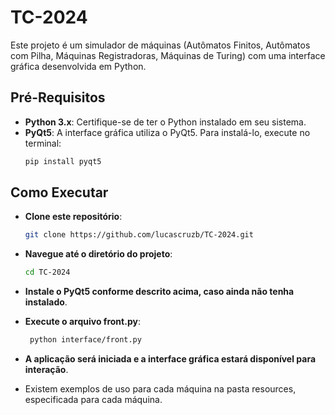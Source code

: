 # TC-2024

Este projeto é um simulador de máquinas (Autômatos Finitos, Autômatos com Pilha, Máquinas Registradoras, Máquinas de Turing) com uma interface gráfica desenvolvida em Python.

## Pré-Requisitos

- **Python 3.x**: Certifique-se de ter o Python instalado em seu sistema.  
- **PyQt5**: A interface gráfica utiliza o PyQt5. Para instalá-lo, execute no terminal:
  ```bash
  pip install pyqt5
  ```

## Como Executar

- **Clone este repositório**:
  ```bash
  git clone https://github.com/lucascruzb/TC-2024.git
  ```

- **Navegue até o diretório do projeto**:
  ```bash
  cd TC-2024
  ```
  
- **Instale o PyQt5 conforme descrito acima, caso ainda não tenha instalado**.
- **Execute o arquivo front.py**:
  ```bash
   python interface/front.py
  ```
- **A aplicação será iniciada e a interface gráfica estará disponível para interação**.
- Existem exemplos de uso para cada máquina na pasta resources, especificada para cada máquina.
